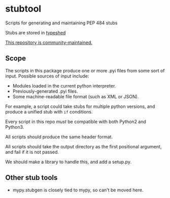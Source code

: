 # stubtool
Scripts for generating and maintaining PEP 484 stubs

Stubs are stored in [typeshed](https://github.com/python/typeshed)

[This repository is community-maintained.](https://github.com/o11c/stubtool/issues/1)

## Scope

The scripts in this package produce one or more .pyi files from some sort
of input. Possible sources of input include:

* Modules loaded in the current python interpreter.
* Previously-generated .pyi files.
* Some machine-readable file format (such as XML or JSON).

For example, a script could take stubs for multiple python versions,
and produce a unified stub with `if` conditions.

Every script in this repo *must* be compatible with both Python2 and Python3.

All scripts should produce the same header format.

All scripts should take the output directory as the first positional argument,
and fail if it is not passed.

We should make a library to handle this, and add a setup.py.

## Other stub tools

* mypy.stubgen is closely tied to mypy, so can't be moved here.
